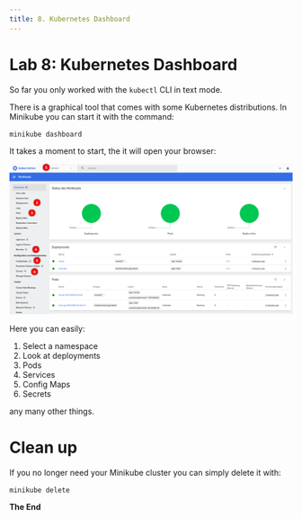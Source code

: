 ```yaml
---
title: 8. Kubernetes Dashboard
---
```


# Lab 8: Kubernetes Dashboard

So far you only worked with the `kubectl` CLI in text mode.

There is a graphical tool that comes with some Kubernetes distributions. In Minikube you can start it with the command:

```
minikube dashboard
```

It takes a moment to start, the it will open your browser:

![](dashboard.png)

Here you can easily:

1. Select a namespace 
2. Look at deployments
3. Pods
4. Services
5. Config Maps
6. Secrets

any many other things. 

# Clean up

If you no longer need your Minikube cluster you can simply delete it with:

```
minikube delete
```


**The End** 